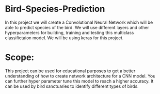 # Bird-Species-Prediction

In this project we will create a Convolutional Neural Network which will be able to predict species of the bird. We will use different layers and other hyperparameters for building, training and testing this multiclass classifictaion model. We will be using keras for this project.

# Scope:

This project can be used for educational purposes to get a better understanding of how to create network architecture for a CNN model. You can further hyper parameter tune this model to reach a higher accuracy. It can be used by bird sanctuaries to identify different types of birds.

